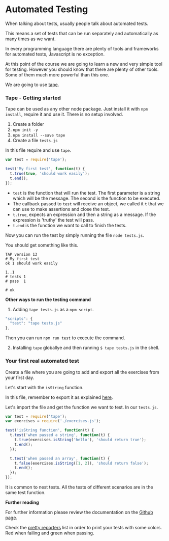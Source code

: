 # Automated Testing

When talking about tests, usually people talk about automated tests.

This means a set of tests that can be run separately and automatically as many times as we want.

In every programming language there are plenty of tools and frameworks for automated tests, Javascript is no exception.

At this point of the course we are going to learn a new and very simple tool for testing. However you should know that there are plenty of other tools. Some of them much more powerful than this one.

We are going to use [tape](https://github.com/substack/tape).

### Tape - Getting started

Tape can be used as any other node package. Just install it with `npm install`, require it and use it. There is no setup involved.

1. Create a folder
2. `npm init -y`
3. `npm install --save tape`
4. Create a file `tests.js`

In this file require and use `tape`.

```javascript
var test = require('tape');

test('My first test', function(t) {
  t.true(true, 'should work easily');
  t.end();
});
```

- `test` is the function that will run the test. The first parameter is a string which will be the message. The second is the function to be executed.
- The callback passed to `test` will receive an object, we called it `t` that we can use to make assertions and close the test.
- `t.true`, expects an expression and then a string as a message. If the expression is 'truthy' the test will pass.
- `t.end` is the function we want to call to finish the tests.

Now you can run the test by simply running the file `node tests.js`.

You should get something like this.

```
TAP version 13
# My first test
ok 1 should work easily

1..1
# tests 1
# pass  1

# ok
```

**Other ways to run the testing command**

1. Adding `tape tests.js` as a `npm script`.

  ```javascript
  "scripts": {
    "test": "tape tests.js"
  },
  ```

  Then you can run `npm run test` to execute the command.

2. Installing `tape` globallye and then running `$ tape tests.js` in the shell.

### Your first real automated test

Create a file where you are going to add and export all the exercises from your first day.

Let's start with the `isString` function.

In this file, remember to export it as explained [here](node.md).

Let's import the file and get the function we want to test. In our `tests.js`.

```javascript
var test = require('tape');
var exercises = require('./exercises.js');

test('isString function', function(t) {
  t.test('when passed a string', function(t) {
    t.true(exercises.isString('hello'), 'should return true');
    t.end();
  });

  t.test('when passed an array', function(t) {
    t.false(exercises.isString([1, 2]), 'should return false');
    t.end();
  });
});

```

It is common to nest tests. All the tests of different scenarios are in the same test function.

**Further reading**

For further information please review the documentation on the [Github page](https://github.com/substack/tape).

Check the [pretty reporters](https://github.com/substack/tape#pretty-reporters) list in order to print your tests with some colors. Red when failing and green when passing.

